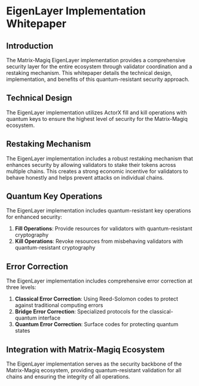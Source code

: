 # EigenLayer Implementation Whitepaper

## Introduction

The Matrix-Magiq EigenLayer implementation provides a comprehensive security layer for the entire ecosystem through validator coordination and a restaking mechanism. This whitepaper details the technical design, implementation, and benefits of this quantum-resistant security approach.

## Technical Design

The EigenLayer implementation utilizes ActorX fill and kill operations with quantum keys to ensure the highest level of security for the Matrix-Magiq ecosystem.



## Restaking Mechanism

The EigenLayer implementation includes a robust restaking mechanism that enhances security by allowing validators to stake their tokens across multiple chains. This creates a strong economic incentive for validators to behave honestly and helps prevent attacks on individual chains.

## Quantum Key Operations

The EigenLayer implementation includes quantum-resistant key operations for enhanced security:

1. **Fill Operations**: Provide resources for validators with quantum-resistant cryptography
2. **Kill Operations**: Revoke resources from misbehaving validators with quantum-resistant cryptography

## Error Correction

The EigenLayer implementation includes comprehensive error correction at three levels:

1. **Classical Error Correction**: Using Reed-Solomon codes to protect against traditional computing errors
2. **Bridge Error Correction**: Specialized protocols for the classical-quantum interface
3. **Quantum Error Correction**: Surface codes for protecting quantum states

## Integration with Matrix-Magiq Ecosystem

The EigenLayer implementation serves as the security backbone of the Matrix-Magiq ecosystem, providing quantum-resistant validation for all chains and ensuring the integrity of all operations.
